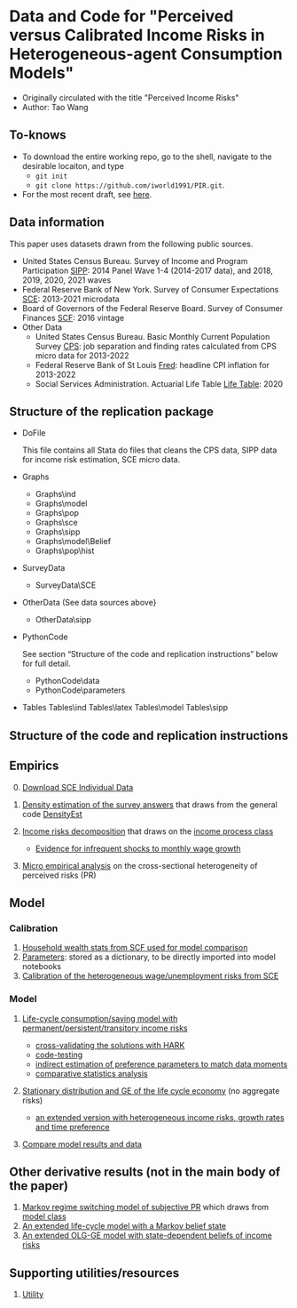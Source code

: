 <!-- #region -->
# Data and Code for "Perceived versus Calibrated Income Risks in Heterogeneous-agent Consumption Models" 
- Originally circulated with the title "Perceived Income Risks"
- Author: Tao Wang

## To-knows

- To download the entire working repo, go to the shell, navigate to the desirable locaiton, and type
  - `git init`
  - `git clone https://github.com/iworld1991/PIR.git`.   
- For the most recent draft, see [here](./PIR.pdf).

## Data information 

This paper uses datasets drawn from the following public sources. 

 - United States Census Bureau. Survey of Income and Program Participation [SIPP](https://www.census.gov/programs-surveys/sipp.html): 2014 Panel Wave 1-4 (2014-2017 data), and 2018, 2019, 2020, 2021 waves
 - Federal Reserve Bank of New York. Survey of Consumer Expectations [SCE](https://www.newyorkfed.org/microeconomics/sce/background.html): 2013-2021 microdata 
 - Board of Governors of the Federal Reserve Board. Survey of Consumer Finances [SCF](https://www.federalreserve.gov/econres/scfindex.htm):  2016 vintage
 - Other Data
   - United States Census Bureau. Basic Monthly Current Population Survey [CPS](https://www.census.gov/data/datasets/time-series/demo/cps/cps-basic.html): job separation and finding rates calculated from CPS micro data for 2013-2022
   - Federal Reserve Bank of St Louis [Fred](https://fred.stlouisfed.org/): headline CPI inflation for 2013-2022
   - Social Services Administration. Actuarial Life Table [Life Table](https://www.ssa.gov/oact/STATS/table4c6.html): 2020

## Structure of the replication package 
- DoFile

	 This file contains all Stata do files that cleans the CPS data, SIPP data for income risk estimation, SCE micro data. 
- Graphs
   - Graphs\ind
   - Graphs\model
   - Graphs\pop
   - Graphs\sce
   - Graphs\sipp
   - Graphs\model\Belief
   - Graphs\pop\hist
- SurveyData 
	- SurveyData\SCE
- OtherData (See data sources above}
	- OtherData\sipp
- PythonCode 

  See section “Structure of the code and replication instructions” below for full detail.
  
  - PythonCode\data
  - PythonCode\parameters

- Tables
   Tables\ind
   Tables\latex
   Tables\model
   Tables\sipp


## Structure of the code and replication instructions

## Empirics

0. [Download SCE Individual Data](./WorkingFolder/PythonCode/DownloadSCE.ipynb)
1. [Density estimation of the survey answers](./WorkingFolder/PythonCode/DoDensityEst.ipynb) that draws from the general code [DensityEst](./WorkingFolder/PythonCode/DensityEst.py)

2. [Income risks decomposition](./WorkingFolder/PythonCode/IncomeRisksEst.ipynb) that draws on the [income process class](./WorkingFolder/PythonCode/IncomeProcess.ipynb)
   - [Evidence for infrequent shocks to monthly wage growth](./WorkingFolder/PythonCode/IncomeRisksInfrequentEst.ipynb) 

3. [Micro empirical analysis](./WorkingFolder/PythonCode/MicroRiskProfile.ipynb) on the cross-sectional heterogeneity of perceived risks (PR)

## Model

### Calibration
1.  [Household wealth stats from SCF used for model comparison](./WorkingFolder/PythonCode/SCFData.ipynb)
2. [Parameters](./WorkingFolder/PythonCode/PrepareParameters.ipynb): stored as a dictionary, to be directly imported into model notebooks
3. [Calibration of the heterogeneous wage/unemployment risks from SCE](./WorkingFolder/PythonCode/HeterogeneousRisksEstMain.ipynb)

### Model
1. [Life-cycle consumption/saving model with permanent/persistent/transitory income risks](./WorkingFolder/PythonCode/SolveLifeCycle.ipynb)
   - [cross-validating the solutions with HARK](./WorkingFolder/PythonCode/SolveLifeCycleBelief-ComparisonHARK.ipynb)
   - [code-testing](./WorkingFolder/PythonCode/SolveLifeCycleBelief-Test.ipynb)
   - [indirect estimation of preference parameters to match data moments](./WorkingFolder/PythonCode/OLG-PE-Estimation.ipynb)
   - [comparative statistics analysis](./WorkingFolder/PythonCode/OLG-PE-ComparativeStats.ipynb)

2. [Stationary distribution and GE of the life cycle economy](./WorkingFolder/PythonCode/OLG-GE.ipynb) (no aggregate risks)
   - [an extended version with heterogeneous income risks, growth rates and time preference](./WorkingFolder/PythonCode/OLG-GE-HetroTypes.ipynb)

3. [Compare model results and data](./WorkingFolder/PythonCode/PlotModelResults.ipynb) 


## Other derivative results (not in the main body of the paper)

1. [Markov regime switching model of subjective PR](./WorkingFolder/PythonCode/SubjectiveProfileEst.ipynb) which draws from [model class](./WorkingFolder/PythonCode/MarkovSwitchingEst.ipynb)
2. [An extended life-cycle model with a Markov belief state](./WorkingFolder/PythonCode/SolveLifeCycleBelief.ipynb)
3. [An extended OLG-GE model with state-dependent beliefs of income risks](./WorkingFolder/PythonCode/OLG-GE-Belief.ipynb)

## Supporting utilities/resources


1. [Utility](./WorkingFolder/PythonCode/Utility.ipynb)

<!-- #endregion -->

```python

```
